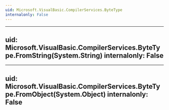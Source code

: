 ```yaml
---
uid: Microsoft.VisualBasic.CompilerServices.ByteType
internalonly: False
---
```


---
uid: Microsoft.VisualBasic.CompilerServices.ByteType.FromString(System.String)
internalonly: False
---

---
uid: Microsoft.VisualBasic.CompilerServices.ByteType.FromObject(System.Object)
internalonly: False
---
